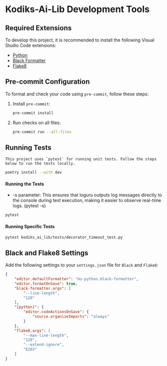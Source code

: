 # Kodiks-Ai-Lib Development Tools

## Required Extensions

To develop this project, it is recommended to install the following Visual Studio Code extensions:

- [Python](https://marketplace.visualstudio.com/items?itemName=ms-python.python)
- [Black Formatter](https://marketplace.visualstudio.com/items?itemName=ms-python.black-formatter)
- [Flake8](https://marketplace.visualstudio.com/items?itemName=ms-python.flake8)

## Pre-commit Configuration

To format and check your code using `pre-commit`, follow these steps:

1. Install `pre-commit`:

    ```bash
    pre-commit install
    ```

2. Run checks on all files:

    ```bash
    pre-commit run --all-files
    ```

## Running Tests

    This project uses `pytest` for running unit tests. Follow the steps below to run the tests locally.

```bash
poetry install --with dev
```

#### Running the Tests
- -s parameter: This ensures that loguru outputs log messages directly to the console during test execution, making it easier to observe real-time logs. (pytest -s)

```bash
pytest
```
#### Running Specific Tests
```bash
pytest kodiks_ai_lib/tests/decorator_timeout_test.py
```

## Black and Flake8 Settings

Add the following settings to your `settings.json` file for `Black` and `Flake8`:

```json
{
    "editor.defaultFormatter": "ms-python.black-formatter",
    "editor.formatOnSave": true,
    "black-formatter.args": [
        "--line-length",
        "120"
    ],
    "[python]": {
        "editor.codeActionsOnSave": {
            "source.organizeImports": "always"
        }
    },
    "flake8.args": [
        "--max-line-length",
        "120",
        "--extend-ignore",
        "E203"
    ]
}
